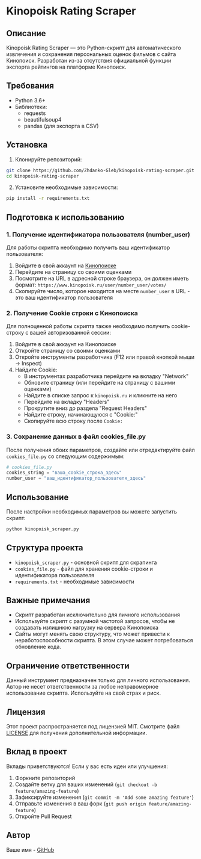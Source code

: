 # Kinopoisk Rating Scraper

## Описание
Kinopoisk Rating Scraper — это Python-скрипт для автоматического извлечения и сохранения персональных оценок фильмов с сайта Кинопоиск. Разработан из-за отсутствия официальной функции экспорта рейтингов на платформе Кинопоиск.

## Требования
- Python 3.6+
- Библиотеки:
  - requests
  - beautifulsoup4
  - pandas (для экспорта в CSV)

## Установка

1. Клонируйте репозиторий:
```bash
git clone https://github.com/Zhdanko-Gleb/kinopoisk-rating-scraper.git
cd kinopoisk-rating-scraper
```

2. Установите необходимые зависимости:
```bash
pip install -r requirements.txt
```

## Подготовка к использованию

### 1. Получение идентификатора пользователя (number_user)

Для работы скрипта необходимо получить ваш идентификатор пользователя:

1. Войдите в свой аккаунт на [Кинопоиске](https://www.kinopoisk.ru/)
2. Перейдите на страницу со своими оценками
3. Посмотрите на URL в адресной строке браузера, он должен иметь формат: `https://www.kinopoisk.ru/user/number_user/votes/`
4. Скопируйте число, которое находится на месте `number_user` в URL - это ваш идентификатор пользователя

### 2. Получение Cookie строки с Кинопоиска

Для полноценной работы скрипта также необходимо получить cookie-строку с вашей авторизованной сессии:

1. Войдите в свой аккаунт на Кинопоиске
2. Откройте страницу со своими оценками
3. Откройте инструменты разработчика (F12 или правой кнопкой мыши → Inspect)
4. Найдите Cookie:
   - В инструментах разработчика перейдите на вкладку "Network"
   - Обновите страницу (или перейдите на страницу с вашими оценками)
   - Найдите в списке запрос к `kinopoisk.ru` и кликните на него
   - Перейдите на вкладку "Headers"
   - Прокрутите вниз до раздела "Request Headers"
   - Найдите строку, начинающуюся с "Cookie:"
   - Скопируйте всю строку после `Cookie:`

### 3. Сохранение данных в файл cookies_file.py

После получения обоих параметров, создайте или отредактируйте файл `cookies_file.py` со следующим содержимым:

```python
# cookies_file.py
cookies_string = "ваша_cookie_строка_здесь"
number_user = "ваш_идентификатор_пользователя_здесь"
```

## Использование

После настройки необходимых параметров вы можете запустить скрипт:

```bash
python kinopoisk_scraper.py
```

## Структура проекта

- `kinopoisk_scraper.py` - основной скрипт для скрапинга
- `cookies_file.py` - файл для хранения cookie-строки и идентификатора пользователя
- `requirements.txt` - необходимые зависимости

## Важные примечания

- Скрипт разработан исключительно для личного использования
- Используйте скрипт с разумной частотой запросов, чтобы не создавать излишнюю нагрузку на сервера Кинопоиска
- Сайты могут менять свою структуру, что может привести к неработоспособности скрипта. В этом случае может потребоваться обновление кода.

## Ограничение ответственности

Данный инструмент предназначен только для личного использования. Автор не несет ответственности за любое неправомерное использование скрипта. Используйте на свой страх и риск.

## Лицензия

Этот проект распространяется под лицензией MIT. Смотрите файл [LICENSE](LICENSE) для получения дополнительной информации.

## Вклад в проект

Вклады приветствуются! Если у вас есть идеи или улучшения:

1. Форкните репозиторий
2. Создайте ветку для ваших изменений (`git checkout -b feature/amazing-feature`)
3. Зафиксируйте изменения (`git commit -m 'Add some amazing feature'`)
4. Отправьте изменения в ваш форк (`git push origin feature/amazing-feature`)
5. Откройте Pull Request

## Автор

Ваше имя - [GitHub](https://github.com/Zhdanko-Gleb)
